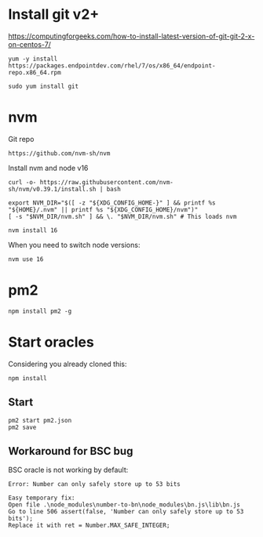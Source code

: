 # Install git v2+

https://computingforgeeks.com/how-to-install-latest-version-of-git-git-2-x-on-centos-7/

```
yum -y install https://packages.endpointdev.com/rhel/7/os/x86_64/endpoint-repo.x86_64.rpm

sudo yum install git
```

# nvm

Git repo

```
https://github.com/nvm-sh/nvm
```

Install nvm and node v16

```
curl -o- https://raw.githubusercontent.com/nvm-sh/nvm/v0.39.1/install.sh | bash

export NVM_DIR="$([ -z "${XDG_CONFIG_HOME-}" ] && printf %s "${HOME}/.nvm" || printf %s "${XDG_CONFIG_HOME}/nvm")"
[ -s "$NVM_DIR/nvm.sh" ] && \. "$NVM_DIR/nvm.sh" # This loads nvm

nvm install 16
```

When you need to switch node versions:

```
nvm use 16
```

# pm2

```
npm install pm2 -g
```

# Start oracles

Considering you already cloned this:

```
npm install
```

## Start

```
pm2 start pm2.json
pm2 save
```

## Workaround for BSC bug

BSC oracle is not working by default:

```
Error: Number can only safely store up to 53 bits
```

```
Easy temporary fix:
Open file .\node_modules\number-to-bn\node_modules\bn.js\lib\bn.js
Go to line 506 assert(false, 'Number can only safely store up to 53 bits');
Replace it with ret = Number.MAX_SAFE_INTEGER;
```
